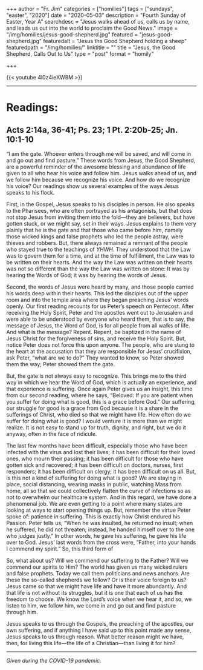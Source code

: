 +++
author = "Fr. Jim"
categories = ["homilies"]
tags = ["sundays", "easter", "2020"]
date = "2020-05-03"
description = "Fourth Sunday of Easter, Year A"
searchdesc = "Jesus walks ahead of us, calls us by name, and leads us out into the world to proclaim the Good News."
image = "/img/homilies/jesus-good-shepherd.jpg"
featured = "jesus-good-shepherd.jpg"
featuredalt = "Jesus the Good Shepherd holding a sheep"
featuredpath = "/img/homilies/"
linktitle = ""
title = "Jesus, the Good Shepherd, Calls Out to Us"
type = "post"
format = "homily"

+++

{{< youtube 4l0z4ieXW8M >}}

---

# Readings:
## Acts 2:14a, 36-41; Ps. 23; 1 Pt. 2:20b-25; Jn. 10:1-10

“I am the gate. Whoever enters through me will be saved, and will come in and go out and find pasture.” These words from Jesus, the Good Shepherd, are a powerful reminder of the awesome blessing and abundance of life given to all who hear his voice and follow him. Jesus walks ahead of us, and we follow him because we recognize his voice. And how do we recognize his voice? Our readings show us several examples of the ways Jesus speaks to his flock.

First, in the Gospel, Jesus speaks to his disciples in person. He also speaks to the Pharisees, who are often portrayed as his antagonists, but that does not stop Jesus from inviting them into the fold—they are believers, but have gotten stuck, or we might say, set in their ways. Jesus explains to them very plainly that he is the gate and that those who came before him, namely those wicked kings and false prophets who led the people astray, were thieves and robbers. But, there always remained a remnant of the people who stayed true to the teachings of *YHWH*. They understood that the Law was to govern them for a time, and at the time of fulfillment, the Law was to be written on their hearts. And the way the Law was written on their hearts was not so different than the way the Law was written on stone: It was by hearing the Words of God; it was by hearing the words of Jesus.

Second, the words of Jesus were heard by many, and those people carried his words deep within their hearts. This led the disciples out of the upper room and into the temple area where they began preaching Jesus’ words openly. Our first reading recounts for us Peter’s speech on Pentecost. After receiving the Holy Spirit, Peter and the apostles went out to Jerusalem and were able to be understood by everyone who heard them, that is to say, the message of Jesus, the Word of God, is for all people from all walks of life. And what is the message? Repent. Repent, be baptized in the name of Jesus Christ for the forgiveness of sins, and receive the Holy Spirit. But, notice Peter does not force this upon anyone. The people, who are stung to the heart at the accusation that they are responsible for Jesus’ crucifixion, ask Peter, “what are we to do?” They wanted to know, so Peter showed them the way; Peter showed them the gate.

But, the gate is not always easy to recognize. This brings me to the third way in which we hear the Word of God, which is actually an experience, and that experience is suffering. Once again Peter gives us an insight, this time from our second reading, where he says, “Beloved: If you are patient when you suffer for doing what is good, this is a grace before God.” Our suffering, our struggle for good is a grace from God because it is a share in the sufferings of Christ, who died so that we might have life. How often do we suffer for doing what is good? I would venture it is more than we might realize. It is not easy to stand up for truth, dignity, and right, but we do it anyway, often in the face of ridicule.

The last few months have been difficult, especially those who have been infected with the virus and lost their lives; it has been difficult for their loved ones, who mourn their passing; it has been difficult for those who have gotten sick and recovered; it has been difficult on doctors, nurses, first responders; it has been difficult on clergy; it has been difficult on us all. But, is this not a kind of suffering for doing what is good? We are staying in place, social distancing, wearing masks in public, watching Mass from home, all so that we could collectively flatten the curve of infections so as not to overwhelm our healthcare system. And in this regard, we have done a phenomenal job. We are even getting to a point where many states are looking at ways to start opening things up. But, remember the virtue Peter spoke of: patience in suffering. This is exactly how Christ endured his Passion. Peter tells us, “When he was insulted, he returned no insult; when he suffered, he did not threaten; instead, he handed himself over to the one who judges justly.” In other words, he gave his suffering, he gave his life over to God. Jesus’ last words from the cross were, “Father, into your hands I commend my spirit.” So, this third form of 

So, what about us? Will we commend our suffering to the Father? Will we commend our spirits to Him? The world has given us many wicked rulers and false prophets. Today we call them politicians and news anchors. Are these the so-called shepherds we follow? Or is their voice foreign to us? Jesus came so that we might have life and have it more abundantly. And that life is not without its struggles, but it is one that each of us has the freedom to choose. We know the Lord’s voice when we hear it, and so, we listen to him, we follow him, we come in and go out and find pasture through him.

Jesus speaks to us through the Gospels, the preaching of the apostles, our own suffering, and if anything I have said up to this point made any sense, Jesus speaks to us through reason. What better reason might we have, then, for living this life—the life of a Christian—than living it for him?

---
*Given during the COVID-19 pandemic.*